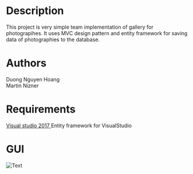# Description
This project is very simple team implementation of gallery for photograpihes. It uses MVC design pattern and entity framework for saving data of photographies to the database.

# Authors
Duong Nguyen Hoang <br>
Martin Nizner

# Requirements
<a href="https://www.visualstudio.com/cs/downloads/?rr=https%3A%2F%2Fwww.google.cz%2F"> Visual studio 2017 </a>
Entity framework for VisualStudio

# GUI
![Text](https://imgur.com/Srid9SZ "GUI")
